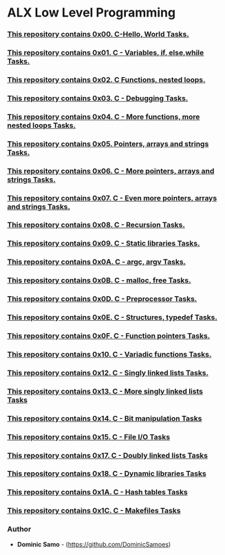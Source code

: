 # ALX Low Level Programming

### [This repository contains 0x00. C-Hello, World Tasks.](./0x00-hello_world)
### [This repository contains 0x01. C - Variables, if, else,while Tasks.](./0x01-variables_if_else_while) 
### [This repository contains 0x02. C Functions, nested loops.](./0x02-functions_nested_loops)
### [This repository contains 0x03. C - Debugging Tasks.](./0x03-debugging)
### [This repository contains 0x04. C - More functions, more nested loops Tasks.](./0x04-more_functions_nested_loops)
### [This repository contains 0x05. Pointers, arrays and strings Tasks.](./0x05-pointers_arrays_strings)
### [This repository contains 0x06. C - More pointers, arrays and strings Tasks.](./0x06-pointers_arrays_strings)
### [This repository contains 0x07. C - Even more pointers, arrays and strings Tasks.](./0x07-pointers_arrays_strings)
### [This repository contains 0x08. C - Recursion Tasks.](./0x08-recursion)
### [This repository contains 0x09. C - Static libraries Tasks.](./0x09-static_libraries)
### [This repository contains 0x0A. C - argc, argv Tasks.](./0x0A-argc_argv)
### [This repository contains 0x0B. C - malloc, free Tasks.](./0x0B-malloc_free)
### [This repository contains 0x0D. C - Preprocessor Tasks.](./0x0D-preprocessor)
### [This repository contains 0x0E. C - Structures, typedef Tasks.](./0x0E-structures_typedef)
### [This repository contains 0x0F. C - Function pointers Tasks.](./0x0F-function_pointers)
### [This repository contains 0x10. C - Variadic functions Tasks.](./0x10-variadic_functions)
### [This repository contains 0x12. C - Singly linked lists Tasks.](./0x12-singly_linked_lists)
### [This repository contains 0x13. C - More singly linked lists Tasks](./0x13-more_singly_linked_lists)
### [This repository contains 0x14. C - Bit manipulation Tasks](./0x14-bit_manipulation)
### [This repository contains 0x15. C - File I/O Tasks](./0x15-file_io)

### [This repository contains 0x17. C - Doubly linked lists Tasks](./0x17-doubly_linked_lists)

### [This repository contains 0x18. C - Dynamic libraries Tasks](./0x18-dynamic_libraries)

### [This repository contains 0x1A. C - Hash tables Tasks](./0x1A-hash_tables)

### [This repository contains 0x1C. C - Makefiles Tasks](./0x1C-makefiles)



### Author
* **Dominic Samo** - (https://github.com/DominicSamoes)
